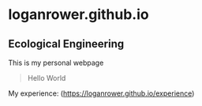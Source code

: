 # loganrower.github.io
## Ecological Engineering
This is my personal webpage

> Hello World

My experience: (https://loganrower.github.io/experience)